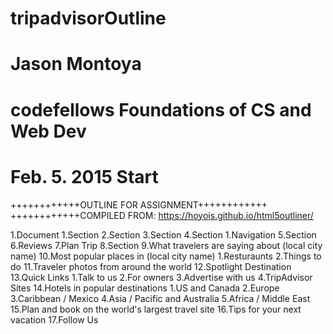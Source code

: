 # tripadvisorOutline

# Jason Montoya
# codefellows Foundations of CS and Web Dev
# Feb. 5. 2015 Start

++++++++++++OUTLINE FOR ASSIGNMENT++++++++++++
++++++++++++COMPILED FROM: https://hoyois.github.io/html5outliner/

1.Document
    1.Section
    2.Section
    3.Section
    4.Section
        1.Navigation
    5.Section
    6.Reviews
    7.Plan Trip
    8.Section
    9.What travelers are saying about (local city name)
    10.Most popular places in (local city name)
        1.Resturaunts
        2.Things to do
    11.Traveler photos from around the world
    12.Spotlight Destination
    13.Quick Links
        1.Talk to us
        2.For owners
        3.Advertise with us
        4.TripAdvisor Sites
    14.Hotels in popular destinations
        1.US and Canada
        2.Europe
        3.Caribbean / Mexico
        4.Asia / Pacific and Australia
        5.Africa / Middle East
    15.Plan and book on the world's largest travel site
    16.Tips for your next vacation
    17.Follow Us
